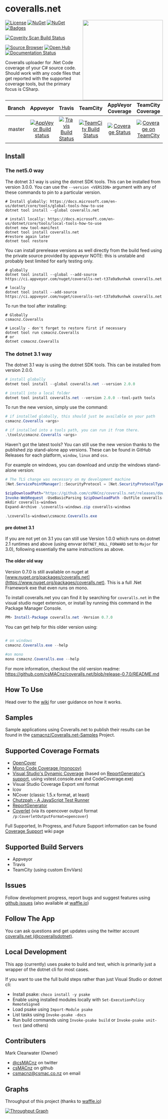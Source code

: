 coveralls.net
=============

<img align="right" width="256px" height="256px" src="http://img.csmac.nz/coverallsNet-256.svg">

[![License](http://img.shields.io/:license-mit-blue.svg)](http://csmacnz.mit-license.org)
[![NuGet](https://img.shields.io/nuget/v/coveralls.net.svg)](https://www.nuget.org/packages/coveralls.net)
[![NuGet](https://img.shields.io/nuget/dt/coveralls.net.svg)](https://www.nuget.org/packages/coveralls.net)
[![Badges](http://img.shields.io/:badges-16/16-ff6799.svg)](https://github.com/badges/badgerbadgerbadger)

[![Coverity Scan Build Status](https://scan.coverity.com/projects/3696/badge.svg)](https://scan.coverity.com/projects/3696)

[![Source Browser](https://img.shields.io/badge/Browse-Source-green.svg)](http://sourcebrowser.io/Browse/csMACnz/coveralls.net)
[![Open Hub](https://img.shields.io/badge/Open-Hub-0185CA.svg)](https://www.openhub.net/p/coverallsdotnet)
[![Documentation Status](https://readthedocs.org/projects/coverallsnet/badge/?version=latest)](https://readthedocs.org/projects/coverallsnet/?badge=latest)

Coveralls uploader for .Net Code coverage of your C# source code. Should work with any code files that get reported with the supported coverage tools, but the primary focus is CSharp.

| Branch  | Appveyor | Travis | TeamCity | AppVeyor Coverage | TeamCity Coverage |
|:-------:|:--------:|:------:|:--------:|:-----------------:|:-----------------:|
| master  |[![AppVeyor Build status](https://ci.appveyor.com/api/projects/status/m9hqgm8a38s4vke1/branch/master?svg=true)](https://ci.appveyor.com/project/MarkClearwater/coveralls-net/branch/master)|[![Travis Build Status](https://img.shields.io/travis/csMACnz/coveralls.net/master.svg)](https://travis-ci.org/csMACnz/coveralls.net/branches)|[![TeamCity Build Status](https://teamcity.jetbrains.com/app/rest/builds/buildType:OpenSourceProjects_CoverallsNet_Build,branch:master/statusIcon.svg)](https://teamcity.jetbrains.com/viewType.html?buildTypeId=OpenSourceProjects_CoverallsNet_Build&branch_OpenSourceProjects_CoverallsNet=master)|[![Coverage Status](https://img.shields.io/coveralls/csMACnz/coveralls.net/master.svg)](https://coveralls.io/r/csMACnz/coveralls.net?branch=master)|[![Coverage on TeamCity](https://img.shields.io/coveralls/csMACnz/coveralls.net/TC_master.svg)](https://coveralls.io/r/csMACnz/coveralls.net?branch=TC_master)|

Install
-------

### The net5.0 way ###

The dotnet 3.1 way is using the dotnet SDK tools. This can be installed from version 3.0.0. You can use the `--version <VERSION>` argument with any of these commands to pin to a particular version.

```
# Install globally: https://docs.microsoft.com/en-us/dotnet/core/tools/global-tools-how-to-use
dotnet tool install --global coveralls.net

# install locally: https://docs.microsoft.com/en-us/dotnet/core/tools/local-tools-how-to-use
dotnet new tool-manifest
dotnet tool install coveralls.net
#restore again later
dotnet tool restore
```

You can install prerelease versions as well directly from the build feed using the private source provided by appveyor
NOTE: this is unstable and probably best limited for early testing only.

```
# globally
dotnet tool install --global --add-source https://ci.appveyor.com/nuget/coveralls-net-t37a9a9unhwk coveralls.net

# locally
dotnet tool install --add-source https://ci.appveyor.com/nuget/coveralls-net-t37a9a9unhwk coveralls.net
```

To run the tool after installing:

```
# Globally
csmacnz.Coveralls

# Locally - don't forget to restore first if necessary
dotnet tool run csmacnz.Coveralls
# or
dotnet csmacnz.Coveralls
```

### The dotnet 3.1 way ####

The dotnet 3.1 way is using the dotnet SDK tools. This can be installed from version 2.0.0.

``` powershell
# install globally
dotnet tool install --global coveralls.net --version 2.0.0

# install into a local folder
dotnet tool install coveralls.net --version 2.0.0 --tool-path tools
```

To run the new version, simply use the command:

``` powershell
# if installed globally, this should just be available on your path
csmacnz.Coveralls <args>

# if installed into a tools path, you can run it from there.
.\tools\csmacnz.Coveralls <args>
```

Haven't got the latest tools? You can still use the new version thanks to the published zip stand-alone app versions. These can be found in GitHub Releases for each platform, `window`, `linux` and `osx`.

For example on windows, you can download and unzip the windows stand-alone version:

``` powershell
# The TLS change was necessary on my development machine
[Net.ServicePointManager]::SecurityProtocol = [Net.SecurityProtocolType]::Tls12

$zipDownloadPath="https://github.com/csMACnz/coveralls.net/releases/download/2.0.0/coveralls.net.2.0.0-windows.zip"
Invoke-WebRequest -UseBasicParsing $zipDownloadPath -OutFile coveralls-windows.zip
mkdir coveralls-windows
Expand-Archive .\coveralls-windows.zip coveralls-windows

.\coveralls-windows\csmacnz.Coveralls.exe

```
#### pre dotnet 3.1 ####

If you are not yet on 3.1 you can still use Version 1.0.0 which runs on dotnet 2.1 runtimes and above (using envvar `DOTNET_ROLL_FORWARD` set to `Major` for 3.0), following essentially the same instructions as above.

#### The older old way ####

Version 0.7.0 is still available on nuget at [www.nuget.org/packages/coveralls.net](https://www.nuget.org/packages/coveralls.net). This is a full .Net Framework exe that even runs on mono.

To install coveralls.net you can find it by searching for `coveralls.net` in the visual studio nuget extension, or install by running this command in the Package Manager Console.

``` powershell
PM> Install-Package coveralls.net -Version 0.7.0
```

You can get help for this older version using:

``` powershell

# on windows
csmacnz.Coveralls.exe --help

#on mono
mono csmacnz.Coveralls.exe --help
```

For more information, checkout the old version readme: https://github.com/csMACnz/coveralls.net/blob/release-0.7.0/README.md

How To Use
----------

Head over to the [wiki](https://github.com/csMACnz/coveralls.net/wiki) for user guidance on how it works.

Samples
-------

Sample applications using Coveralls.net to publish their results can be found in the [csmacnz/Coveralls.net-Samples](https://github.com/csmacnz/Coveralls.net-Samples) Project.

Supported Coverage Formats
--------------------------

* [OpenCover](https://github.com/sawilde/opencover)
* [Mono Code Coverage (monocov)](http://www.mono-project.com/docs/debug+profile/profile/code-coverage/)
* [Visual Studio's Dynamic Coverage](http://msdn.microsoft.com/en-us/library/dd299398%28v=vs.90%29.aspx) (based on [ReportGenerator's support](https://reportgenerator.codeplex.com/wikipage?title=Visual%20Studio%20Coverage%20Tools),  using vstest.console.exe and CodeCoverage.exe)
* Visual Studio Coverage Export xml format
* lcov
* NCover (classic 1.5.x format, at least)
* [Chutzpah - A JavaScript Test Runner](https://github.com/mmanela/chutzpah)
* [ReportGenerator](http://danielpalme.github.io/ReportGenerator/)
* [Coverlet](https://github.com/tonerdo/coverlet) (via its opencover output format `/p:CoverletOutputFormat=opencover`)

Full Supported, In Progress, and Future Support information can be found [Coverage Support](https://github.com/csMACnz/coveralls.net/wiki/Coverage-Support) wiki page

Supported Build Servers
-----------------------

* Appveyor
* Travis
* TeamCity (using custom EnvVars)

Issues
------

Follow development progress, report bugs and suggest features using [github issues](https://github.com/csMACnz/coveralls.net/issues) (also available at [waffle.io](https://waffle.io/csmacnz/coveralls.net))

Follow The App
--------------

You can ask questions and get updates using the twitter account [coveralls.net (@coverallsdotnet)](https://twitter.com/coverallsdotnet).

Local Development
-----------------

This app (currently) uses psake to build and test, which is primarily just a wrapper of the dotnet cli for most cases.

If you want to use the full build steps rather than just Visual Studio or dotnet cli:

* Install psake:  `choco install -y psake`
* Enable using installed modules locally with `Set-ExecutionPolicy RemoteSigned`
* Load psake using `Import-Module psake`
* List tasks using `Invoke-psake -docs`
* Run build commands using `Invoke-psake build` or `Invoke-psake unit-test` (and others)

Contributers
------------

Mark Clearwater (Owner)

* [@csMACnz](https://twitter.com/csmacnz) on twitter
* [csMACnz](https://github.com/csMACnz) on github
* <csmacnz@csmac.co.nz> on email

Graphs
------

Throughput of this project (thanks to [waffle.io](https://waffle.io/))

[![Throughput Graph](https://graphs.waffle.io/csmacnz/coveralls.net/throughput.svg)](https://waffle.io/csmacnz/coveralls.net/metrics)
